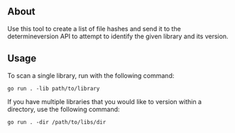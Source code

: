 
## About

Use this tool to create a list of file hashes and send it to the determineversion API 
to attempt to identify the given library and its version.

## Usage

To scan a single library, run with the following command:

`go run . -lib path/to/library`

If you have multiple libraries that you would like to version within a directory, use the following command:

`go run . -dir /path/to/libs/dir`
